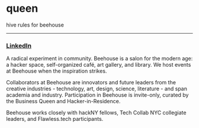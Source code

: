# queen
hive rules for beehouse

---

### [LinkedIn](https://www.linkedin.com/company/10269530)

A radical experiment in community. Beehouse is a salon for the modern age: a hacker space, self-organized café, art gallery, and library. We host events at Beehouse when the inspiration strikes. 

Collaborators at Beehouse are innovators and future leaders from the creative industries - technology, art, design, science, literature - and span academia and industry. Participation in Beehouse is invite-only, curated by the Business Queen and Hacker-in-Residence. 

Beehouse works closely with hackNY fellows, Tech Collab NYC collegiate leaders, and Flawless.tech participants.
